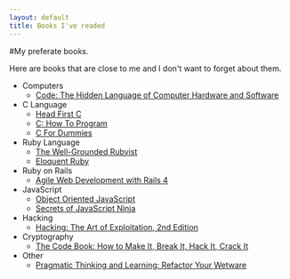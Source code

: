 ```yaml
---
layout: default
title: Books I've readed
---
```


#My preferate books.
<p class="before-books">Here are books that are close to me and I don't want to forget about them.</p>

- Computers
    * [Code: The Hidden Language of Computer Hardware and Software](http://www.amazon.com/Code-Language-Computer-Hardware-Software/dp/0735611319)
- C Language
    * [Head First C](http://www.amazon.com/Code-Language-Computer-Hardware-Software/dp/0735611319)
    * [C: How To Program](http://www.amazon.com/How-Program-7th-Deital/dp/013299044X)
    * [C For Dummies](http://www.amazon.com/C-For-Dummies-Sandra-Geisler/dp/0764570684)
- Ruby Language
    * [The Well-Grounded Rubyist](http://www.manning.com/black2/)
    * [Eloquent Ruby](http://www.amazon.com/Eloquent-Ruby-Addison-Wesley-Professional-Series/dp/0321584104)
- Ruby on Rails
    * [Agile Web Development with Rails 4](http://pragprog.com/book/rails4/agile-web-development-with-rails-4)
- JavaScript
    * [Object Oriented JavaScript](http://www.amazon.com/Object-Oriented-JavaScript-high-quality-applications-Technologies/dp/1847194141)
    * [Secrets of JavaScript Ninja](http://www.amazon.com/Secrets-JavaScript-Ninja-John-Resig/dp/193398869X)
- Hacking
    * [Hacking: The Art of Exploitation, 2nd Edition](http://www.amazon.com/Hacking-The-Art-Exploitation-Edition/dp/1593271441)
- Cryptography
    * [The Code Book: How to Make It, Break It, Hack It, Crack It](http://www.amazon.com/The-Code-Book-Break-Crack/dp/0385730624)
- Other
    * [Pragmatic Thinking and Learning: Refactor Your Wetware](http://pragprog.com/book/ahptl/pragmatic-thinking-and-learning)

